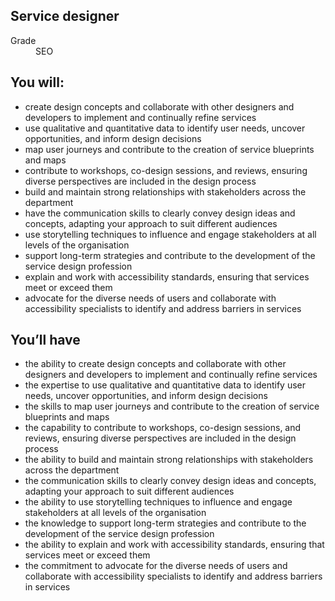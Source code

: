 ## Service designer

<dl class="govuk-summary-list">
  <div class="govuk-summary-list__row">
    <dt class="govuk-summary-list__key">
      Grade
    </dt>
    <dd class="govuk-summary-list__value">
      SEO
    </dd>
  </div>
</dl>

## You will:

- create design concepts and collaborate with other designers and developers to implement and continually refine services
- use qualitative and quantitative data to identify user needs, uncover opportunities, and inform design decisions
- map user journeys and contribute to the creation of service blueprints and maps
- contribute to workshops, co-design sessions, and reviews, ensuring diverse perspectives are included in the design process
- build and maintain strong relationships with stakeholders across the department
- have the communication skills to clearly convey design ideas and concepts, adapting your approach to suit different audiences
- use storytelling techniques to influence and engage stakeholders at all levels of the organisation
- support long-term strategies and contribute to the development of the service design profession
- explain and work with accessibility standards, ensuring that services meet or exceed them
- advocate for the diverse needs of users and collaborate with accessibility specialists to identify and address barriers in services

## You’ll have

- the ability to create design concepts and collaborate with other designers and developers to implement and continually refine services
- the expertise to use qualitative and quantitative data to identify user needs, uncover opportunities, and inform design decisions
- the skills to map user journeys and contribute to the creation of service blueprints and maps
- the capability to contribute to workshops, co-design sessions, and reviews, ensuring diverse perspectives are included in the design process
- the ability to build and maintain strong relationships with stakeholders across the department
- the communication skills to clearly convey design ideas and concepts, adapting your approach to suit different audiences
- the ability to use storytelling techniques to influence and engage stakeholders at all levels of the organisation
- the knowledge to support long-term strategies and contribute to the development of the service design profession
- the ability to explain and work with accessibility standards, ensuring that services meet or exceed them
- the commitment to advocate for the diverse needs of users and collaborate with accessibility specialists to identify and address barriers in services